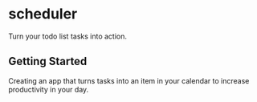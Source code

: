 # scheduler

Turn your todo list tasks into action.

## Getting Started

Creating an app that turns tasks into an item in your calendar to increase productivity in your day.
